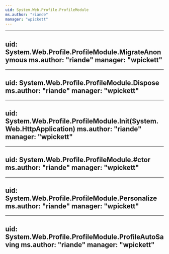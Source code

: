 ```yaml
---
uid: System.Web.Profile.ProfileModule
ms.author: "riande"
manager: "wpickett"
---
```


---
uid: System.Web.Profile.ProfileModule.MigrateAnonymous
ms.author: "riande"
manager: "wpickett"
---

---
uid: System.Web.Profile.ProfileModule.Dispose
ms.author: "riande"
manager: "wpickett"
---

---
uid: System.Web.Profile.ProfileModule.Init(System.Web.HttpApplication)
ms.author: "riande"
manager: "wpickett"
---

---
uid: System.Web.Profile.ProfileModule.#ctor
ms.author: "riande"
manager: "wpickett"
---

---
uid: System.Web.Profile.ProfileModule.Personalize
ms.author: "riande"
manager: "wpickett"
---

---
uid: System.Web.Profile.ProfileModule.ProfileAutoSaving
ms.author: "riande"
manager: "wpickett"
---
